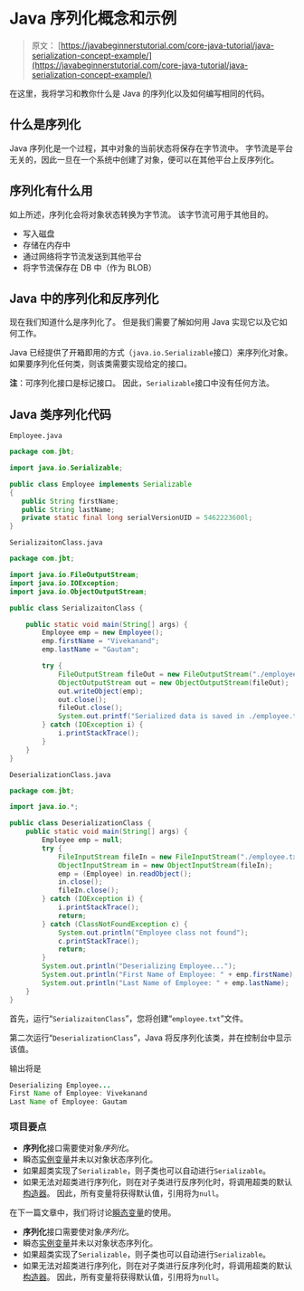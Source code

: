 # Java 序列化概念和示例

> 原文： [https://javabeginnerstutorial.com/core-java-tutorial/java-serialization-concept-example/](https://javabeginnerstutorial.com/core-java-tutorial/java-serialization-concept-example/)

在这里，我将学习和教你什么是 Java 的序列化以及如何编写相同的代码。

## 什么是序列化

Java 序列化是一个过程，其中对象的当前状态将保存在字节流中。 字节流是平台无关的，因此一旦在一个系统中创建了对象，便可以在其他平台上反序列化。

## 序列化有什么用

如上所述，序列化会将对象状态转换为字节流。 该字节流可用于其他目的。

*   写入磁盘
*   存储在内存中
*   通过网络将字节流发送到其他平台
*   将字节流保存在 DB 中（作为 BLOB）

## Java 中的序列化和反序列化

现在我们知道什么是序列化了。 但是我们需要了解如何用 Java 实现它以及它如何工作。

Java 已经提供了开箱即用的方式（`java.io.Serializable`接口）来序列化对象。 如果要序列化任何类，则该类需要实现给定的接口。

**注**：可序列化接口是标记接口。 因此，`Serializable`接口中没有任何方法。

## Java 类序列化代码

`Employee.java`

```java
package com.jbt;

import java.io.Serializable;

public class Employee implements Serializable
{
   public String firstName;
   public String lastName;
   private static final long serialVersionUID = 5462223600l;
} 
```

`SerializaitonClass.java`

```java
package com.jbt;

import java.io.FileOutputStream;
import java.io.IOException;
import java.io.ObjectOutputStream;

public class SerializaitonClass {

	public static void main(String[] args) {
		Employee emp = new Employee();
		emp.firstName = "Vivekanand";
		emp.lastName = "Gautam";

		try {
			FileOutputStream fileOut = new FileOutputStream("./employee.txt");
			ObjectOutputStream out = new ObjectOutputStream(fileOut);
			out.writeObject(emp);
			out.close();
			fileOut.close();
			System.out.printf("Serialized data is saved in ./employee.txt file");
		} catch (IOException i) {
			i.printStackTrace();
		}
	}
} 
```

`DeserializationClass.java`

```java
package com.jbt;

import java.io.*;

public class DeserializationClass {
	public static void main(String[] args) {
		Employee emp = null;
		try {
			FileInputStream fileIn = new FileInputStream("./employee.txt");
			ObjectInputStream in = new ObjectInputStream(fileIn);
			emp = (Employee) in.readObject();
			in.close();
			fileIn.close();
		} catch (IOException i) {
			i.printStackTrace();
			return;
		} catch (ClassNotFoundException c) {
			System.out.println("Employee class not found");
			c.printStackTrace();
			return;
		}
		System.out.println("Deserializing Employee...");
		System.out.println("First Name of Employee: " + emp.firstName);
		System.out.println("Last Name of Employee: " + emp.lastName);
	}
} 
```

首先，运行“`SerializaitonClass`”，您将创建“`employee.txt`”文件。

第二次运行“`DeserializationClass`”，Java 将反序列化该类，并在控制台中显示该值。

输出将是

```java
Deserializing Employee...
First Name of Employee: Vivekanand
Last Name of Employee: Gautam 
```

### 项目要点

*   **序列化**接口需要使对象*序列化*。
*   瞬态[实例变量](https://javabeginnerstutorial.com/core-java-tutorial/instance-variable-java/)并未以对象状态序列化。
*   如果超类实现了`Serializable`，则子类也可以自动进行`Serializable`。
*   如果无法对超类进行序列化，则在对子类进行反序列化时，将调用超类的默认[构造器](https://javabeginnerstutorial.com/core-java-tutorial/constructors-in-java/)。 因此，所有变量将获得默认值，引用将为`null`。

在下一篇文章中，我们将讨论[瞬态变量](https://javabeginnerstutorial.com/core-java-tutorial/java-serialization-concept-example-part-ii/ "Java serialization concept and Example Part II")的使用。



*   **序列化**接口需要使对象*序列化*。
*   瞬态[实例变量](https://javabeginnerstutorial.com/core-java-tutorial/instance-variable-java/)并未以对象状态序列化。
*   如果超类实现了`Serializable`，则子类也可以自动进行`Serializable`。
*   如果无法对超类进行序列化，则在对子类进行反序列化时，将调用超类的默认[构造器](https://javabeginnerstutorial.com/core-java-tutorial/constructors-in-java/)。 因此，所有变量将获得默认值，引用将为`null`。